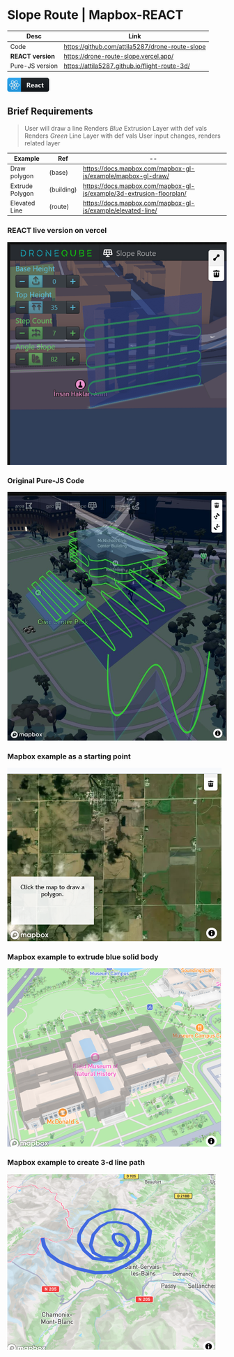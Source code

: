 # Slope Route | Mapbox-REACT 

| Desc | Link |
| ----------- | ----------- |
|Code  | https://github.com/attila5287/drone-route-slope |
|**REACT version** | https://drone-route-slope.vercel.app/ |
|Pure-JS version  | https://attila5287.github.io/flight-route-3d/ |

![react-badge](https://raw.githubusercontent.com/attila5287/img_readme/main/new/react_badge_96.png)

## Brief Requirements
> User will draw a line
> Renders *Blue*  Extrusion Layer with def vals 
> Renders *Green* Line Layer with def vals
> User input changes, renders related layer

|Example|Ref|--|
|--|--|--|
|Draw polygon   | (base)    |https://docs.mapbox.com/mapbox-gl-js/example/mapbox-gl-draw/|
|Extrude Polygon| (building)|https://docs.mapbox.com/mapbox-gl-js/example/3d-extrusion-floorplan/|
|Elevated Line  | (route)   |https://docs.mapbox.com/mapbox-gl-js/example/elevated-line/|

### REACT live version on vercel
![demo-vercel](./src/assets/images/demo-vercel/image.png)
### Original Pure-JS Code
![flight-routes](./src/assets/images/flight-routes/image.jpg)
### Mapbox example as a starting point
![draw-poly](./src/assets/images/draw-poly/image.png)
### Mapbox example to extrude blue solid body
![extrude-poly](./src/assets/images/extrude-poly/image.png)
### Mapbox example to create 3-d line path
![elevated-line](./src/assets/images/elevated-line/image.png)


